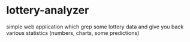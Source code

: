 lottery-analyzer
================

simple web application which grep some lottery data and give you back various statistics (numbers, charts, some predictions)
